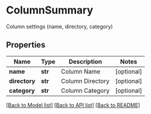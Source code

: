 # ColumnSummary

Column settings (name, directory, category)

## Properties
Name | Type | Description | Notes
------------ | ------------- | ------------- | -------------
**name** | **str** | Column Name | [optional] 
**directory** | **str** | Column Directory | [optional] 
**category** | **str** | Column Category | [optional] 

[[Back to Model list]](../README.md#documentation-for-models) [[Back to API list]](../README.md#documentation-for-api-endpoints) [[Back to README]](../README.md)


